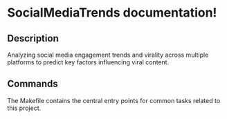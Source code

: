 # SocialMediaTrends documentation!

## Description

Analyzing social media engagement trends and virality across multiple platforms to predict key factors influencing viral content.

## Commands

The Makefile contains the central entry points for common tasks related to this project.

